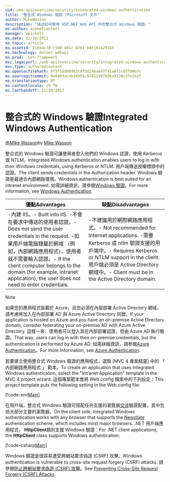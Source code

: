 ```yaml
---
uid: web-api/overview/security/integrated-windows-authentication
title: "整合式 Windows 驗證 |Microsoft 文件"
author: MikeWasson
description: "描述如何使用 ASP.NET Web API 中的整合式 Windows 驗證。"
ms.author: aspnetcontent
manager: wpickett
ms.date: 12/18/2012
ms.topic: article
ms.assetid: 71ee4c78-c500-4d1c-b761-b4e161a291b5
ms.technology: dotnet-webapi
ms.prod: .net-framework
msc.legacyurl: /web-api/overview/security/integrated-windows-authentication
msc.type: authoredcontent
ms.openlocfilehash: bf5f55d98d61cdfdd246a847f41a6f1c65f00bfc
ms.sourcegitcommit: 9a9483aceb34591c97451997036a9120c3fe2baf
ms.translationtype: MT
ms.contentlocale: zh-TW
ms.lasthandoff: 11/10/2017
---
```

<a name="integrated-windows-authentication"></a><span data-ttu-id="114c9-103">整合式的 Windows 驗證</span><span class="sxs-lookup"><span data-stu-id="114c9-103">Integrated Windows Authentication</span></span>
====================
<span data-ttu-id="114c9-104">由[Mike Wasson](https://github.com/MikeWasson)</span><span class="sxs-lookup"><span data-stu-id="114c9-104">by [Mike Wasson](https://github.com/MikeWasson)</span></span>

<span data-ttu-id="114c9-105">整合式的 Windows 驗證可讓使用者登入他們的 Windows 認證，使用 Kerberos 或 NTLM。</span><span class="sxs-lookup"><span data-stu-id="114c9-105">Integrated Windows authentication enables users to log in with their Windows credentials, using Kerberos or NTLM.</span></span> <span data-ttu-id="114c9-106">用戶端傳送授權標頭中的認證。</span><span class="sxs-lookup"><span data-stu-id="114c9-106">The client sends credentials in the Authorization header.</span></span> <span data-ttu-id="114c9-107">Windows 驗證是最適合內部網路環境。</span><span class="sxs-lookup"><span data-stu-id="114c9-107">Windows authentication is best suited for an intranet environment.</span></span> <span data-ttu-id="114c9-108">如需詳細資訊，請參閱[Windows 驗證](https://www.iis.net/configreference/system.webserver/security/authentication/windowsauthentication)。</span><span class="sxs-lookup"><span data-stu-id="114c9-108">For more information, see [Windows Authentication](https://www.iis.net/configreference/system.webserver/security/authentication/windowsauthentication).</span></span>

| <span data-ttu-id="114c9-109">優點</span><span class="sxs-lookup"><span data-stu-id="114c9-109">Advantages</span></span> | <span data-ttu-id="114c9-110">缺點</span><span class="sxs-lookup"><span data-stu-id="114c9-110">Disadvantages</span></span> |
| --- | --- |
| <span data-ttu-id="114c9-111">-內建 IIS。</span><span class="sxs-lookup"><span data-stu-id="114c9-111">- Built into IIS.</span></span> <span data-ttu-id="114c9-112">-不會在要求中傳送的使用者認證。</span><span class="sxs-lookup"><span data-stu-id="114c9-112">- Does not send the user credentials in the request.</span></span> <span data-ttu-id="114c9-113">-如果用戶端電腦隸屬於網域 （例如，內部網路應用程式），使用者就不需要輸入認證。</span><span class="sxs-lookup"><span data-stu-id="114c9-113">- If the client computer belongs to the domain (for example, intranet application), the user does not need to enter credentials.</span></span> | <span data-ttu-id="114c9-114">-不建議用於網際網路應用程式。</span><span class="sxs-lookup"><span data-stu-id="114c9-114">- Not recommended for Internet applications.</span></span> <span data-ttu-id="114c9-115">-需要 Kerberos 或 ntlm 驗證支援的用戶端中。</span><span class="sxs-lookup"><span data-stu-id="114c9-115">- Requires Kerberos or NTLM support in the client.</span></span> <span data-ttu-id="114c9-116">用戶端必須是 Active Directory 網域中。</span><span class="sxs-lookup"><span data-stu-id="114c9-116">- Client must be in the Active Directory domain.</span></span> |

> [!NOTE]
> <span data-ttu-id="114c9-117">如果您的應用程式裝載於 Azure，且您必須在內部部署 Active Directory 網域，請考慮將加入在內部部署 AD 與 Azure Active Directory 同盟。</span><span class="sxs-lookup"><span data-stu-id="114c9-117">If your application is hosted on Azure and you have an on-premise Active Directory domain, consider federating your on-premise AD with Azure Active Directory.</span></span> <span data-ttu-id="114c9-118">這樣一來，使用者可以登入其在內部部署認證，但由 Azure AD 執行驗證。</span><span class="sxs-lookup"><span data-stu-id="114c9-118">That way, users can log in with their on-premise credentials, but the authentication is performed by Azure AD.</span></span> <span data-ttu-id="114c9-119">如需詳細資訊，請參閱[Azure Authentication](../../../visual-studio/overview/2012/windows-azure-authentication.md)。</span><span class="sxs-lookup"><span data-stu-id="114c9-119">For more information, see [Azure Authentication](../../../visual-studio/overview/2012/windows-azure-authentication.md).</span></span>


<span data-ttu-id="114c9-120">若要建立使用整合式 Windows 驗證的應用程式，選取 [MVC 4 專案精靈] 中的 「 內部網路應用程式 」 範本。</span><span class="sxs-lookup"><span data-stu-id="114c9-120">To create an application that uses Integrated Windows authentication, select the "Intranet Application" template in the MVC 4 project wizard.</span></span> <span data-ttu-id="114c9-121">這個專案範本會將 Web.config 檔案中的下列設定：</span><span class="sxs-lookup"><span data-stu-id="114c9-121">This project template puts the following setting in the Web.config file:</span></span>

[!code-xml[Main](integrated-windows-authentication/samples/sample1.xml)]

<span data-ttu-id="114c9-122">在用戶端，整合式 Windows 驗證可搭配任何支援的瀏覽器[交涉](http://www.ietf.org/rfc/rfc4559.txt)驗證配置，其中包括大部分主要的瀏覽器。</span><span class="sxs-lookup"><span data-stu-id="114c9-122">On the client side, Integrated Windows authentication works with any browser that supports the [Negotiate](http://www.ietf.org/rfc/rfc4559.txt) authentication scheme, which includes most major browsers.</span></span> <span data-ttu-id="114c9-123">.NET 用戶端應用程式， **HttpClient**類別支援 Windows 驗證：</span><span class="sxs-lookup"><span data-stu-id="114c9-123">For .NET client applications, the **HttpClient** class supports Windows authentication:</span></span>

[!code-csharp[Main](integrated-windows-authentication/samples/sample2.cs)]

<span data-ttu-id="114c9-124">Windows 驗證是很容易遭受跨網站要求偽造 (CSRF) 攻擊。</span><span class="sxs-lookup"><span data-stu-id="114c9-124">Windows authentication is vulnerable to cross-site request forgery (CSRF) attacks.</span></span> <span data-ttu-id="114c9-125">請參閱[防止跨網站要求偽造 (CSRF) 攻擊](preventing-cross-site-request-forgery-csrf-attacks.md)。</span><span class="sxs-lookup"><span data-stu-id="114c9-125">See [Preventing Cross-Site Request Forgery (CSRF) Attacks](preventing-cross-site-request-forgery-csrf-attacks.md).</span></span>
